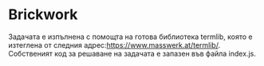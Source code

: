 # Brickwork
Задачата е изпълнена с помощта на готова библиотека termlib, която е изтеглена от следния адрес:https://www.masswerk.at/termlib/. Собственият код за решаване на задачата е запазен във файла index.js.
